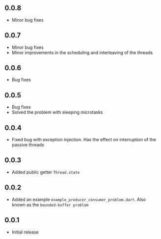 ## 0.0.8

- Minor bug fixes

## 0.0.7

- Minor bug fixes
- Minor improvements in the scheduling and interleaving of the threads

## 0.0.6

- Bug fixes

## 0.0.5

- Bug fixes
- Solved the problem with sleeping microtasks

## 0.0.4

- Fixed bug with exception injection. Has the effect on interruption of the passive threads

## 0.0.3

- Added public getter `Thread.state` 

## 0.0.2

- Added an example `example_producer_consumer_problem.dart`. Also known as the `bounded-buffer problem`

## 0.0.1

- Initial release

